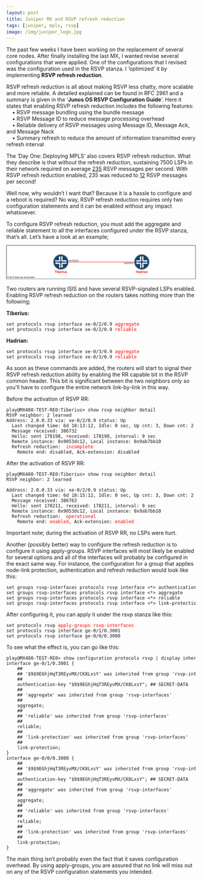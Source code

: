 ```yaml
---
layout: post
title: Juniper MX and RSVP refresh reduction
tags: [juniper, mpls, rsvp]
image: /img/juniper_logo.jpg
---
```



<p>
The past few weeks I have been working on the replacement of several core nodes. 
After finally installing the last MX, I wanted revise several configurations that were applied.
One of the configurations that I revised was the configuration used in the RSVP stanza. I ‘optimized’ it by implementing <b>RSVP refresh reduction</b>.
</p>
<p>
RSVP refresh reduction is all about making RSVP less chatty, more scalable and more reliable. 
A detailed explained can be found in RFC 2961 and a summary is given in the ‘<b>Junos OS RSVP Configuration Guide</b>’. 
Here it states that enabling RSVP refresh reduction includes the following features:
<br>&nbsp;&nbsp;&nbsp;&nbsp;&bull; RSVP message bundling using the bundle message
<br>&nbsp;&nbsp;&nbsp;&nbsp;&bull; RSVP Message ID to reduce message processing overhead                    
<br>&nbsp;&nbsp;&nbsp;&nbsp;&bull; Reliable delivery of RSVP messages using Message ID, Message Ack, and Message Nack
<br>&nbsp;&nbsp;&nbsp;&nbsp;&bull; Summary refresh to reduce the amount of information transmitted every refresh interval
</p>
<p>
The ‘Day One: Deploying MPLS’ also covers RSVP refresh reduction. 
What they describe is that without the refresh reduction, sustaining 7500 LSPs in their network required on average <u>235</u> RSVP messages per second. 
With RSVP refresh reduction enabled, 235 was reduced to <u>12</u> RSVP messages per second!
</p>
<p>
Well now, why wouldn’t I want that? Because it is a hassle to configure and a reboot is required? No way, RSVP refresh reduction requires only two configuration statements and it can be enabled without any impact whatsoever.
</p>
<p>
To configure RSVP refresh reduction, you must add the aggregate and reliable statement to all the interfaces configured under the RSVP stanza, that’s all. Let’s have a look at an example;
</p>

![RSVP refresh reduction](/img/rsvp-refresh-reduction.png "RSVP refresh reduction") 

<p>
Two routers are running ISIS and have several RSVP-signaled LSPs enabled. Enabling RSVP refresh reduction on the routers takes nothing more than the following;
</p>
                
<b>Tiberius:</b>
<pre style="font-size:12px">set protocols rsvp interface xe-0/2/0.9 <font color=red>aggregate</font>
set protocols rsvp interface xe-0/2/0.9 <font color=red>reliable</font></pre> 

                
<b>Hadrian:</b>
<pre style="font-size:12px">set protocols rsvp interface xe-0/3/0.9 <font color=red>aggregate</font>
set protocols rsvp interface xe-0/3/0.9 <font color=red>reliable</font>
</pre> 
<p>
As soon as these commands are added, the routers will start to signal their RSVP refresh reduction ability by enabling the RR capable bit in the RSVP common header. 
This bit is significant between the two neighbors only so you'll have to configure the entire network link-by-link in this way.
</p>
<p>
Before the activation of RSVP RR:
</p>
                
<pre style="font-size:12px">play@MX480-TEST-RE0:Tiberius> show rsvp neighbor detail
RSVP neighbor: 2 learned
Address: 2.0.0.33 via: xe-0/2/0.9 status: Up
  Last changed time: 6d 18:13:12, Idle: 0 sec, Up cnt: 3, Down cnt: 2
  Message received: 386732
  Hello: sent 178198, received: 178198, interval: 9 sec
  Remote instance: 0x9053dc12, Local instance: 0x9ab7bb10
  Refresh reduction:  <font color=red>incomplete</font>
    Remote end: disabled, Ack-extension: disabled</pre>                 
<p>
After the activation of RSVP RR:
</p>

                
<pre style="font-size:12px">play@MX480-TEST-RE0:Tiberius> show rsvp neighbor detail
RSVP neighbor: 2 learned

Address: 2.0.0.33 via: xe-0/2/0.9 status: Up
  Last changed time: 6d 18:15:12, Idle: 0 sec, Up cnt: 3, Down cnt: 2
  Message received: 386763
  Hello: sent 178211, received: 178211, interval: 9 sec
  Remote instance: 0x9053dc12, Local instance: 0x9ab7bb10
  Refresh reduction:  <font color=red>operational</font>
    Remote end: <font color=red>enabled</font>, Ack-extension: <font color=red>enabled</font></pre>                 

<p>
Important note; during the activation of RSVP RR, no LSPs were hurt. 
</p>
<p>
Another (possibly better) way to configure the refresh reduction is to configure it using apply-groups.  
RSVP interfaces will most likely be enabled for several options and all of the interfaces will probably be configured in the exact same way. For instance, the configuration for a group that applies node-link protection, authentication and refresh reduction would look like this:
</p>
                
<pre style="font-size:12px">set groups rsvp-interfaces protocols rsvp interface <*> authentication-key "$9$9EGhjHqT3REyvMX/CK8LxsY"
set groups rsvp-interfaces protocols rsvp interface <*> aggregate
set groups rsvp-interfaces protocols rsvp interface <*> reliable
set groups rsvp-interfaces protocols rsvp interface <*> link-protection</pre>       

<p>
After configuring it, you can apply it under the rsvp stanza like this:
</p>
<pre style="font-size:12px">set protocols rsvp <font color=red>apply-groups rsvp-interfaces</font>
set protocols rsvp interface ge-0/1/0.3001
set protocols rsvp interface ge-0/0/0.3000</pre>    
<p>
To see what the effect is, you can go like this:
</p>

<pre style="font-size:12px">play@MX480-TEST-RE0> show configuration protocols rsvp | display inheritance
interface ge-0/1/0.3001 {
    ##
    ## '$9$9EGhjHqT3REyvMX/CK8LxsY' was inherited from group 'rsvp-interfaces'
    ##
    authentication-key "$9$9EGhjHqT3REyvMX/CK8LxsY"; ## SECRET-DATA
    ##
    ## 'aggregate' was inherited from group 'rsvp-interfaces'
    ##
    aggregate;
    ##
    ## 'reliable' was inherited from group 'rsvp-interfaces'
    ##
    reliable;
    ##
    ## 'link-protection' was inherited from group 'rsvp-interfaces'
    ##
    link-protection;
}
interface ge-0/0/0.3000 {
    ##
    ## '$9$9EGhjHqT3REyvMX/CK8LxsY' was inherited from group 'rsvp-interfaces'
    ##
    authentication-key "$9$9EGhjHqT3REyvMX/CK8LxsY"; ## SECRET-DATA
    ##
    ## 'aggregate' was inherited from group 'rsvp-interfaces'
    ##
    aggregate;
    ##
    ## 'reliable' was inherited from group 'rsvp-interfaces'
    ##
    reliable;
    ##
    ## 'link-protection' was inherited from group 'rsvp-interfaces'
    ##
    link-protection;
}</pre>   
<p>
The main thing isn’t probably even the fact that it saves configuration overhead. By using apply-groups, you are assured that no link will miss out on any of the RSVP configuration statements you intended.
</p>